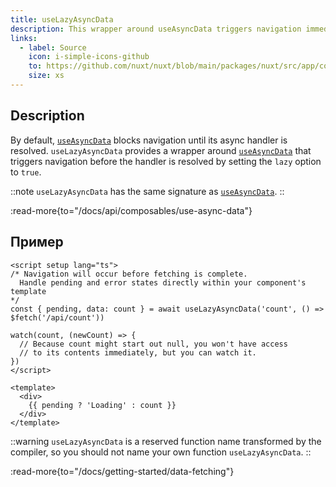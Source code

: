 ```yaml
---
title: useLazyAsyncData
description: This wrapper around useAsyncData triggers navigation immediately.
links:
  - label: Source
    icon: i-simple-icons-github
    to: https://github.com/nuxt/nuxt/blob/main/packages/nuxt/src/app/composables/asyncData.ts
    size: xs
---
```


## Description

By default, [`useAsyncData`](/docs/api/composables/use-async-data) blocks navigation until its async handler is resolved. `useLazyAsyncData` provides a wrapper around [`useAsyncData`](/docs/api/composables/use-async-data) that triggers navigation before the handler is resolved by setting the `lazy` option to `true`.

::note
`useLazyAsyncData` has the same signature as [`useAsyncData`](/docs/api/composables/use-async-data).
::

:read-more{to="/docs/api/composables/use-async-data"}

## Пример

```vue [pages/index.vue]
<script setup lang="ts">
/* Navigation will occur before fetching is complete.
  Handle pending and error states directly within your component's template
*/
const { pending, data: count } = await useLazyAsyncData('count', () => $fetch('/api/count'))

watch(count, (newCount) => {
  // Because count might start out null, you won't have access
  // to its contents immediately, but you can watch it.
})
</script>

<template>
  <div>
    {{ pending ? 'Loading' : count }}
  </div>
</template>
```

::warning
`useLazyAsyncData` is a reserved function name transformed by the compiler, so you should not name your own function `useLazyAsyncData`.
::

:read-more{to="/docs/getting-started/data-fetching"}
